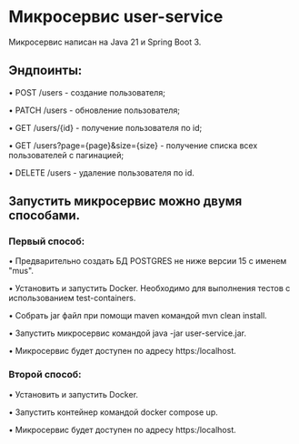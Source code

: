 # Микросервис user-service
Микросервис написан на Java 21 и Spring Boot 3.

## Эндпоинты:
• POST /users - создание пользователя;

• PATCH /users - обновление пользователя;

• GET /users/{id} - получение пользователя по id;

• GET /users?page={page}&size={size} - получение списка всех пользователей с пагинацией;

• DELETE /users - удаление пользователя по id.

## Запустить микросервис можно двумя способами.
### Первый способ:
•	Предварительно создать БД POSTGRES не ниже версии 15 с именем "mus".

•	Установить и запустить Docker. Необходимо для выполнения тестов с использованием test-containers.

•	Собрать jar файл при помощи maven командой mvn clean install.

•	Запустить микросервис командой java -jar user-service.jar.

•	Микросервис будет доступен по адресу https:/localhost.

### Второй способ:
•	Установить и запустить Docker.

•	Запустить контейнер командой docker compose up.

•	Микросервис будет доступен по адресу https:/localhost.
